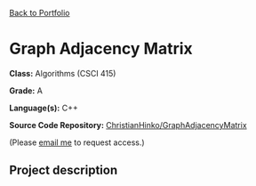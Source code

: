 [Back to Portfolio](./)

# Graph Adjacency Matrix

**Class:** Algorithms (CSCI 415)

**Grade:** A

**Language(s):** C++

**Source Code Repository:** [ChristianHinko/GraphAdjacencyMatrix](https://github.com/ChristianHinko/GraphAdjacencyMatrix)

(Please [email me](mailto:cthinkle9@csustudent.net?subject=GitHub%20Access) to request access.)

## Project description
